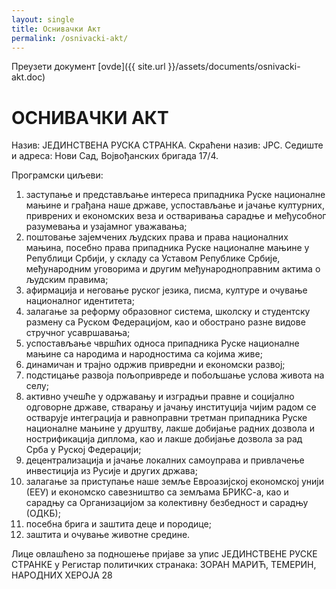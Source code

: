 ```yaml
---
layout: single
title: Оснивачки Акт
permalink: /osnivacki-akt/
---
```

Преузети документ [ovde]({{ site.url }}/assets/documents/osnivacki-akt.doc)

# ОСНИВАЧКИ АКТ

Назив: ЈЕДИНСТВЕНА РУСКА СТРАНКА. 
Скраћени назив: ЈРС.
Седиште и адреса: Нови Сад,  Војвођанских бригада 17/4.

Програмски циљеви:

1. заступање и представљање интереса припадника Руске националне мањине и грађана  наше државе, успостављање и јачање културних, приврених и економских веза и остваривања сарадње и међусобног разумевања и узајамног уважавања;
2. поштовање зајемчених људских права и права националних мањина, посебно права припадника Руске националне мањине у Републици Србији, у складу са Уставом Републике Србије, међународним уговорима и другим међународноправним актима о људским правима;
3. афирмација и неговање руског језика, писма, културе и очување националног идентитета;
4. залагање за реформу образовног система, школску и студентску размену са Руском Федерацијом, као и обострано разне видове стручног усавршавања;
5. успостављање чвршћих односа припадника Руске националне мањине са народима и народностима са којима живе;
6. динамичан и трајно одржив привредни и економски развој;
7. подстицање развоја пољопривреде и побољшање услова живота на селу;
8. активно учешће у одржавању и изградњи правне  и социјално одговорне државе, стварању и јачању институција чијим радом се остварује интеграција и равноправни третман припадника Руске националне мањине у друштву, лакше добијање радних дозвола и нострификација диплома, као и лакше добијање дозвола за рад Срба у Руској Федерацији; 
9. децентрализација и јачање локалних самоуправа и привлачење инвестиција из Русије и других држава;
10. залагање за приступање наше земље Евроазијској економској унији (ЕЕУ) и економско савезништво са земљама БРИКС-а, као и сарадњу са Организацијом за колективну  безбедност и сарадњу (ОДКБ);
11. посебна брига и заштита деце и породице;
12. заштита  и очување  животне средине.

Лице овлашћено за подношење пријаве за упис ЈЕДИНСТВЕНЕ РУСКЕ СТРАНКЕ у Регистар политичких странака: ЗОРАН МАРИЋ, ТЕМЕРИН, НАРОДНИХ ХЕРОЈА 28
